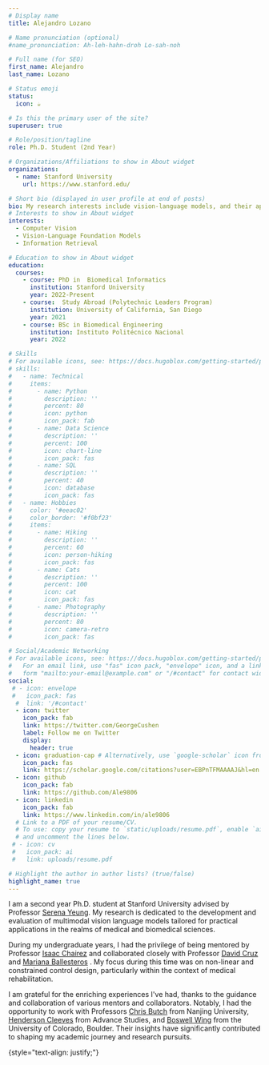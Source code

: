 ```yaml
---
# Display name
title: Alejandro Lozano

# Name pronunciation (optional)
#name_pronunciation: Ah-leh-hahn-droh Lo-sah-noh

# Full name (for SEO)
first_name: Alejandro
last_name: Lozano

# Status emoji
status:
  icon: ☕️

# Is this the primary user of the site?
superuser: true

# Role/position/tagline
role: Ph.D. Student (2nd Year)

# Organizations/Affiliations to show in About widget
organizations:
  - name: Stanford University
    url: https://www.stanford.edu/

# Short bio (displayed in user profile at end of posts)
bio: My research interests include vision-language models, and their applications to biomedicine and healtchare.
# Interests to show in About widget
interests:
  - Computer Vision 
  - Vision-Language Foundation Models 
  - Information Retrieval

# Education to show in About widget
education:
  courses:
    - course: PhD in  Biomedical Informatics
      institution: Stanford University
      year: 2022-Present
    - course:  Study Abroad (Polytechnic Leaders Program)
      institution: University of California, San Diego
      year: 2021
    - course: BSc in Biomedical Engineering
      institution: Instituto Politécnico Nacional
      year: 2022

# Skills
# For available icons, see: https://docs.hugoblox.com/getting-started/page-builder/#icons
# skills:
#   - name: Technical
#     items:
#       - name: Python
#         description: ''
#         percent: 80
#         icon: python
#         icon_pack: fab
#       - name: Data Science
#         description: ''
#         percent: 100
#         icon: chart-line
#         icon_pack: fas
#       - name: SQL
#         description: ''
#         percent: 40
#         icon: database
#         icon_pack: fas
#   - name: Hobbies
#     color: '#eeac02'
#     color_border: '#f0bf23'
#     items:
#       - name: Hiking
#         description: ''
#         percent: 60
#         icon: person-hiking
#         icon_pack: fas
#       - name: Cats
#         description: ''
#         percent: 100
#         icon: cat
#         icon_pack: fas
#       - name: Photography
#         description: ''
#         percent: 80
#         icon: camera-retro
#         icon_pack: fas

# Social/Academic Networking
# For available icons, see: https://docs.hugoblox.com/getting-started/page-builder/#icons
#   For an email link, use "fas" icon pack, "envelope" icon, and a link in the
#   form "mailto:your-email@example.com" or "/#contact" for contact widget.
social:
 # - icon: envelope
 #   icon_pack: fas
  #  link: '/#contact'
  - icon: twitter
    icon_pack: fab
    link: https://twitter.com/GeorgeCushen
    label: Follow me on Twitter
    display:
      header: true
  - icon: graduation-cap # Alternatively, use `google-scholar` icon from `ai` icon pack
    icon_pack: fas
    link: https://scholar.google.com/citations?user=EBPnTFMAAAAJ&hl=en
  - icon: github
    icon_pack: fab
    link: https://github.com/Ale9806
  - icon: linkedin
    icon_pack: fab
    link: https://www.linkedin.com/in/ale9806
  # Link to a PDF of your resume/CV.
  # To use: copy your resume to `static/uploads/resume.pdf`, enable `ai` icons in `params.yaml`,
  # and uncomment the lines below.
 # - icon: cv
 #   icon_pack: ai
 #   link: uploads/resume.pdf

# Highlight the author in author lists? (true/false)
highlight_name: true
---
```


I am a second year  Ph.D.  student at Stanford University advised by Professor [Serena Yeung](https://ai.stanford.edu/~syyeung/). My research is dedicated to the development and evaluation of multimodal vision language models tailored for practical applications in the realms of medical and biomedical sciences.

During my undergraduate years, I had the privilege of being mentored by Professor [Isaac Chairez](https://iamsm-conference.tec.mx/en/speakers/jorge-isaac-chairez) and collaborated closely with Professor [David Cruz](https://ipn.elsevierpure.com/en/persons/david-cruz-ortiz) and [Mariana Ballesteros](https://ipn.elsevierpure.com/es/persons/mariana-felisa-ballesteros-escamilla) . My focus during this time was on non-linear and constrained control design, particularly within the context of medical rehabilitation.

I am grateful for the enriching experiences I've had, thanks to the guidance and collaboration of various mentors and collaborators. Notably, I had the opportunity to work with Professors [Chris Butch](https://eng.nju.edu.cn/CHRISTOPHER%20JOSEPH%20BUTCH/mainm.psp) from Nanjing University, [Henderson Cleeves](https://www.ias.edu/scholars/henderson-jim-cleaves) from Advance Studies, and [Boswell Wing](https://www.colorado.edu/geologicalsciences/boswell-wing) from the University of Colorado, Boulder. Their insights have significantly contributed to shaping my academic journey and research pursuits.

{style="text-align: justify;"}
